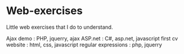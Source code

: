 # Web-exercises
Little web exercises that I do to understand.

Ajax demo : PHP, jquerry, ajax
ASP.net : C#, asp.net, javascript
first cv website : html, css, javascript
regular expressions : php, jquerry
